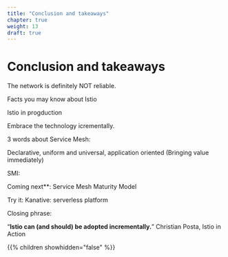 ```yaml
---
title: "Conclusion and takeaways"
chapter: true
weight: 13
draft: true
---
```

# Conclusion and takeaways



The network is definitely NOT reliable.


Facts you may know about Istio


Istio in progduction


Embrace the technology icrementally.

3 words about Service Mesh:

Declarative, uniform and universal, application oriented (Bringing value immediately)



SMI:


Coming next**: Service Mesh Maturity Model





Try it: Kanative: serverless platform




Closing phrase:

“**Istio can (and should) be adopted incrementally.**” Christian Posta, Istio in Action



{{% children showhidden="false" %}}
